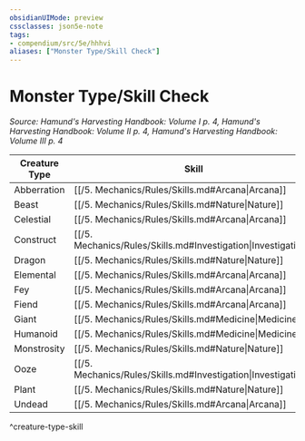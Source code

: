 ```yaml
---
obsidianUIMode: preview
cssclasses: json5e-note
tags:
- compendium/src/5e/hhhvi
aliases: ["Monster Type/Skill Check"]
---
```

# Monster Type/Skill Check
*Source: Hamund's Harvesting Handbook: Volume I p. 4, Hamund's Harvesting Handbook: Volume II p. 4, Hamund's Harvesting Handbook: Volume III p. 4* 

| Creature Type | Skill |
|---------------|-------|
| Abberration | [[/5. Mechanics/Rules/Skills.md#Arcana\|Arcana]] |
| Beast | [[/5. Mechanics/Rules/Skills.md#Nature\|Nature]] |
| Celestial | [[/5. Mechanics/Rules/Skills.md#Arcana\|Arcana]] |
| Construct | [[/5. Mechanics/Rules/Skills.md#Investigation\|Investigation]] |
| Dragon | [[/5. Mechanics/Rules/Skills.md#Nature\|Nature]] |
| Elemental | [[/5. Mechanics/Rules/Skills.md#Arcana\|Arcana]] |
| Fey | [[/5. Mechanics/Rules/Skills.md#Arcana\|Arcana]] |
| Fiend | [[/5. Mechanics/Rules/Skills.md#Arcana\|Arcana]] |
| Giant | [[/5. Mechanics/Rules/Skills.md#Medicine\|Medicine]] |
| Humanoid | [[/5. Mechanics/Rules/Skills.md#Medicine\|Medicine]] |
| Monstrosity | [[/5. Mechanics/Rules/Skills.md#Nature\|Nature]] |
| Ooze | [[/5. Mechanics/Rules/Skills.md#Investigation\|Investigation]] |
| Plant | [[/5. Mechanics/Rules/Skills.md#Nature\|Nature]] |
| Undead | [[/5. Mechanics/Rules/Skills.md#Arcana\|Arcana]] |
^creature-type-skill